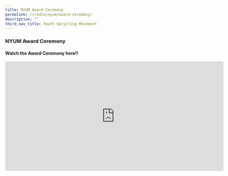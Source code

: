 ```yaml
---
title: NYUM Award Ceremony
permalink: /cradle/nyum/award-ceremony/
description: ""
third_nav_title: Youth Upcycling Movement
---
```

### **NYUM Award Ceremony**
#### **Watch the Award Ceremony here!!**

<iframe width="700" height="350" src="https://www.youtube.com/embed/ZLOMqNXNW1s" title="NYUM Award Ceremony" frameborder="0" allow="accelerometer; autoplay; clipboard-write; encrypted-media; gyroscope; picture-in-picture" allowfullscreen></iframe>